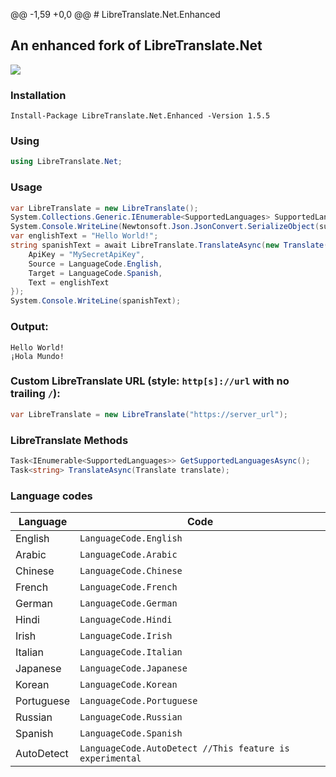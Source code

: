 @@ -1,59 +0,0 @@
﻿# LibreTranslate.Net.Enhanced
## An enhanced fork of LibreTranslate.Net
<p>
	<a href="https://www.nuget.org/packages/LibreTranslate.Net.Enhanced">
	    <img src="https://buildstats.info/nuget/LibreTranslate.Net?v=1.5.5" />
	</a>
</p>

### Installation
`Install-Package LibreTranslate.Net.Enhanced -Version 1.5.5`
### Using
```csharp
using LibreTranslate.Net;
```
### Usage
```csharp
var LibreTranslate = new LibreTranslate();
System.Collections.Generic.IEnumerable<SupportedLanguages> SupportedLanguages = await LibreTranslate.GetSupportedLanguagesAsync();
System.Console.WriteLine(Newtonsoft.Json.JsonConvert.SerializeObject(supportedLanguages, Newtonsoft.Json.Formatting.Indented));
var englishText = "Hello World!";
string spanishText = await LibreTranslate.TranslateAsync(new Translate() {
    ApiKey = "MySecretApiKey",
    Source = LanguageCode.English,
    Target = LanguageCode.Spanish,
    Text = englishText
});
System.Console.WriteLine(spanishText);
```
### Output:
```
Hello World!
¡Hola Mundo!
```
### Custom LibreTranslate URL (style: `http[s]://url` with no trailing `/`):
```csharp
var LibreTranslate = new LibreTranslate("https://server_url");
```
### LibreTranslate Methods
```csharp
Task<IEnumerable<SupportedLanguages>> GetSupportedLanguagesAsync();
Task<string> TranslateAsync(Translate translate);
```
### Language codes
Language|Code
-|-
English|`LanguageCode.English`
Arabic|`LanguageCode.Arabic`
Chinese|`LanguageCode.Chinese`
French|`LanguageCode.French`
German|`LanguageCode.German`
Hindi|`LanguageCode.Hindi`
Irish|`LanguageCode.Irish`
Italian|`LanguageCode.Italian`
Japanese|`LanguageCode.Japanese`
Korean|`LanguageCode.Korean`
Portuguese|`LanguageCode.Portuguese`
Russian|`LanguageCode.Russian`
Spanish|`LanguageCode.Spanish`
AutoDetect|`LanguageCode.AutoDetect //This feature is experimental`
